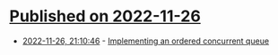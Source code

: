 # [Published on 2022-11-26](index.md)

* [2022-11-26, 21:10:46](https://news.ycombinator.com/item?id=33756763) - [Implementing an ordered concurrent queue](https://themisir.com/implementing-ordered-queue/)
